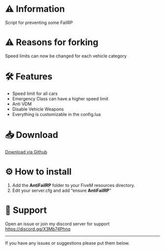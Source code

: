 # :warning: Information
Script for preventing some FailRP

# ⚠️ Reasons for forking
Speed ​​limits can now be changed for each vehicle category

# :hammer_and_wrench: Features
- Speed limit for all cars
- Emergency Class can have a higher speed limit
- Anti VDM
- Disable Vehicle Weapons
- Everything is customizable in the config.lua

# :inbox_tray: Download
[Download via Github](https://github.com/Swqppingg/AntiFailRP)

# :gear: How to install
1. Add the **AntiFailRP** folder to your FiveM resources directory.
2. Edit your server.cfg and add “ensure **AntiFailRP**”

# :wrench: Support
Open an issue or join my discord server for support
https://discord.gg/X3Mb74Phnq

---------------------------------------------------

If you have any issues or suggestions please put them below.
